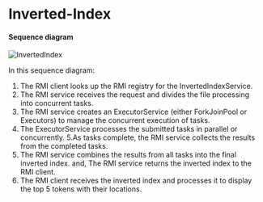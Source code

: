 # Inverted-Index

#### Sequence diagram 

![InvertedIndex](https://github.com/NoshinNirvana916Prachi/Inverted-Index/assets/58959257/7cdd3da5-47f9-497b-a96c-8d89d8ed8dd7)

In this sequence diagram:
1. The RMI client looks up the RMI registry for the InvertedIndexService.
2. The RMI service receives the request and divides the file processing into concurrent tasks.
3. The RMI service creates an ExecutorService (either ForkJoinPool or Executors) to manage the concurrent execution of tasks.
4. The ExecutorService processes the submitted tasks in parallel or concurrently.
5.As tasks complete, the RMI service collects the results from the completed tasks.
6. The RMI service combines the results from all tasks into the final inverted index.
and, The RMI service returns the inverted index to the RMI client.
7. The RMI client receives the inverted index and processes it to display the top 5 tokens with their locations.

